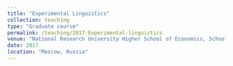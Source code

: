 ```yaml
---
title: "Experimental Linguistics"
collection: teaching
type: "Graduate course"
permalink: /teaching/2017-Experimental-linguistics
venue: "National Research University Higher School of Economics, School of Linguistics"
date: 2017
location: "Moscow, Russia"
---
```



